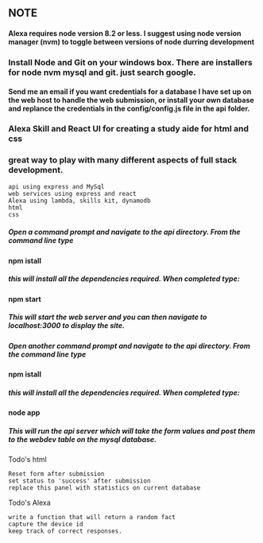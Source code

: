 ## NOTE
#### Alexa requires node version 8.2 or less. I suggest using node version manager (nvm) to toggle between versions of node durring development

### Install Node and Git on your windows box. There are installers for node nvm mysql and git. just search google.

#### Send me an email if you want credentials for a database I have set up on the web host to handle the web submission, or install your own database and replance the credentials in the config/config.js file in the api folder.

### Alexa Skill and React UI for creating a study aide for html and css 

### great way to play with many different aspects of full stack development. 
```
api using express and MySql
web services using express and react
Alexa using lambda, skills kit, dynamodb
html
css
```

##### Open a command prompt and navigate to the api directory. From the command line type
#### npm istall
##### this will install all the dependencies required. When completed type:
#### npm start

##### This will start the web server and you can then navigate to localhost:3000 to display the site. 

##### Open another command prompt and navigate to the api directory. From the command line type
#### npm istall
##### this will install all the dependencies required. When completed type:
#### node app

##### This will run the api server which will take the form values and post them to the webdev table on the mysql database. 

Todo's html
```
Reset form after submission
set status to 'success' after submission
replace this panel with statistics on current database
```
Todo's Alexa
```
write a function that will return a random fact
capture the device id
keep track of correct responses.
```

